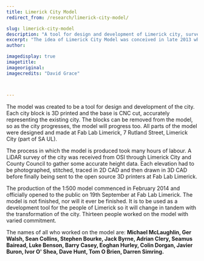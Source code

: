 ```yaml
---
title: Limerick City Model
redirect_from: /research/limerick-city-model/

slug: limerick-city-model
description: "A tool for design and development of Limerick city, surveyed and fabricated in Fab Lab Limerick"
excerpt: "The idea of Limerick City Model was conceived in late 2013 when three graduates of The School of Architecture, University Of Limerick (SA UL), applied for funding from Limerick City Of Culture. Those graduates were Michael Mc Laughlin, Ger Walsh and Sean Collins."
author:

imagedisplay: true
imagetitle:
imageoriginal:
imagecredits: "David Grace"



---
```


The model was created to be a tool for design and development of the city. Each city block is 3D printed and the base is CNC cut, accurately representing the existing city. The blocks can be removed from the model, so as the city progresses, the model will progress too. All parts of the model were designed and made at Fab Lab Limerick, 7 Rutland Street, Limerick City (part of SA UL).

The process in which the model is produced took many hours of labour. A LiDAR survey of the city was received from OSI through Limerick City and County Council to gather some accurate height data. Each elevation had to be photographed, stitched, traced in 2D CAD and then drawn in 3D CAD before finally being sent to the open source 3D printers at Fab Lab Limerick.

The production of the 1:500 model commenced in February 2014 and officially opened to the public on 19th September at Fab Lab Limerick. The model is not finished, nor will it ever be finished. It is to be used as a development tool for the people of Limerick so it will change in tandem with the transformation of the city. Thirteen people worked on the model with varied commitment.

The names of all who worked on the model are:
**Michael McLaughlin, Ger Walsh, Sean Collins, Stephen Bourke, Jack Byrne, Adrian Clery, Seamus Bairead, Luke Benson, Barry Casey, Eoghan Hurley, Colin Dorgan, Javier Buron, Ivor O' Shea, Dave Hunt, Tom O Brien, Darren Simring.**
